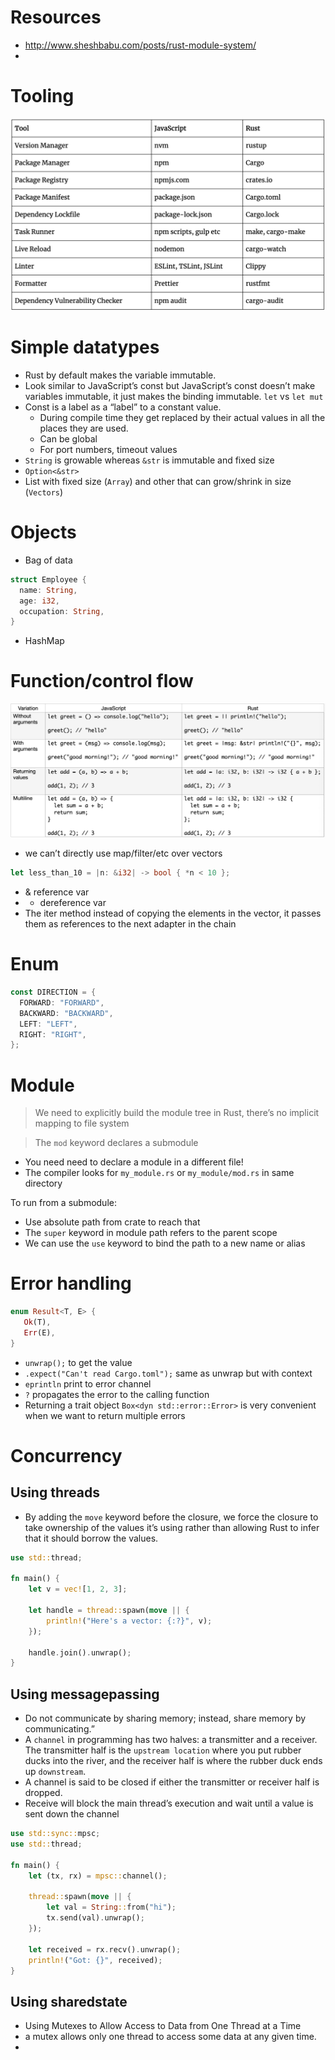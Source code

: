 # Resources
- http://www.sheshbabu.com/posts/rust-module-system/
- 
# Tooling
![picture 1](../images/3b85f67680ab3fa3a221c4cbcf06ccb6ccccb3b30849a83634d271dbd7df9355.png)  

# Simple datatypes
- Rust by default makes the variable immutable.
- Look similar to JavaScript’s const but JavaScript’s const doesn’t make variables immutable, it just makes the binding immutable. `let` vs `let mut`
- Const is a label as a “label” to a constant value. 
  - During compile time they get replaced by their actual values in all the places they are used.
  - Can be global
  - For port numbers, timeout values
- `String` is growable whereas `&str` is immutable and fixed size
- `Option<&str>`
- List with fixed size (`Array`) and other that can grow/shrink in size (`Vectors`)

# Objects
- Bag of data
```rust
struct Employee {
  name: String,
  age: i32,
  occupation: String,
}
```
- HashMap


# Function/control flow
![picture 3](../images/1b5d80f50b5fbee9154a2f9d3a69ddada740b32893cb6354ecb69227f2695c1d.png)  
- we can’t directly use map/filter/etc over vectors

```rust
let less_than_10 = |n: &i32| -> bool { *n < 10 };
```
- & reference var
- * dereference var
- The iter method instead of copying the elements in the vector, it passes them as references to the next adapter in the chain

# Enum
```rust
const DIRECTION = {
  FORWARD: "FORWARD",
  BACKWARD: "BACKWARD",
  LEFT: "LEFT",
  RIGHT: "RIGHT",
};
```

# Module
> We need to explicitly build the module tree in Rust, there’s no implicit mapping to file system

> The `mod` keyword declares a submodule
- You need need to declare a module in a different file!
- The compiler looks for `my_module.rs` or `my_module/mod.rs` in same directory

To run from a submodule:
- Use absolute path from crate to reach that 
- The `super` keyword in module path refers to the parent scope
- We can use the `use` keyword to bind the path to a new name or alias

# Error handling
```rust
enum Result<T, E> {
   Ok(T),
   Err(E),
}
```
- `unwrap();` to get the value
- `.expect("Can't read Cargo.toml");` same as unwrap but with context
- `eprintln` print to error channel
- `?` propagates the error to the calling function
- Returning a trait object `Box<dyn std::error::Error>` is very convenient when we want to return multiple errors


# Concurrency 

## Using threads
- By adding the `move` keyword before the closure, we force the closure to take ownership of the values it’s using rather than allowing Rust to infer that it should borrow the values.
```rust
use std::thread;

fn main() {
    let v = vec![1, 2, 3];

    let handle = thread::spawn(move || {
        println!("Here's a vector: {:?}", v);
    });

    handle.join().unwrap();
}
```

## Using messagepassing
- Do not communicate by sharing memory; instead, share memory by communicating.”
- A `channel` in programming has two halves: a transmitter and a receiver. The transmitter half is the `upstream location` where you put rubber ducks into the river, and the receiver half is where the rubber duck ends up `downstream`. 
- A channel is said to be closed if either the transmitter or receiver half is dropped.
- Receive will block the main thread’s execution and wait until a value is sent down the channel
```rust
use std::sync::mpsc;
use std::thread;

fn main() {
    let (tx, rx) = mpsc::channel();

    thread::spawn(move || {
        let val = String::from("hi");
        tx.send(val).unwrap();
    });

    let received = rx.recv().unwrap();
    println!("Got: {}", received);
}
```

## Using sharedstate
- Using Mutexes to Allow Access to Data from One Thread at a Time
- a mutex allows only one thread to access some data at any given time.
- 
